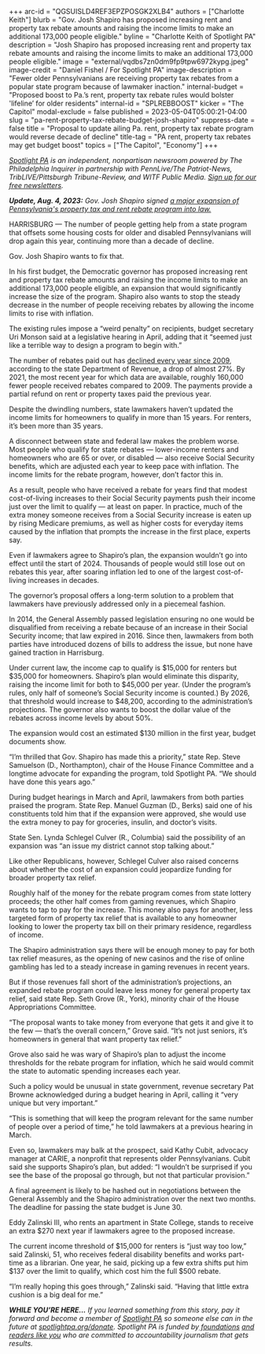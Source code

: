 +++
arc-id = "QGSUISLD4REF3EPZPOSGK2XLB4"
authors = ["Charlotte Keith"]
blurb = "Gov. Josh Shapiro has proposed increasing rent and property tax rebate amounts and raising the income limits to make an additional 173,000 people eligible."
byline = "Charlotte Keith of Spotlight PA"
description = "Josh Shapiro has proposed increasing rent and property tax rebate amounts and raising the income limits to make an additional 173,000 people eligible."
image = "external/vqdbs7zn0dm9fp9tpw6972kypg.jpeg"
image-credit = "Daniel Fishel / For Spotlight PA"
image-description = "Fewer older Pennsylvanians are receiving property tax rebates from a popular state program because of lawmaker inaction."
internal-budget = "Proposed boost to Pa.’s rent, property tax rebate rules would bolster 'lifeline’ for older residents"
internal-id = "SPLREBBOOST"
kicker = "The Capitol"
modal-exclude = false
published = 2023-05-04T05:00:21-04:00
slug = "pa-rent-property-tax-rebate-budget-josh-shapiro"
suppress-date = false
title = "Proposal to update ailing Pa. rent, property tax rebate program would reverse decade of decline"
title-tag = "PA rent, property tax rebates may get budget boost"
topics = ["The Capitol", "Economy"]
+++

<a href="https://www.spotlightpa.org/"><i>Spotlight PA</i></a><i> is an independent, nonpartisan newsroom powered by The Philadelphia Inquirer in partnership with PennLive/The Patriot-News, TribLIVE/Pittsburgh Tribune-Review, and WITF Public Media. </i><a href="https://www.spotlightpa.org/newsletters"><i>Sign up for our free newsletters</i></a><i>.</i>

<i><strong>Update, Aug. 4, 2023:</strong> Gov. Josh Shapiro signed </i> <a href="https://www.spotlightpa.org/news/2023/08/pennsylvania-property-tax-rebate-fix/"> <i> a major expansion of Pennsylvania's property tax and rent rebate program into law.</i></a>

HARRISBURG — The number of people getting help from a state program that offsets some housing costs for older and disabled Pennsylvanians will drop again this year, continuing more than a decade of decline.

Gov. Josh Shapiro wants to fix that.

In his first budget, the Democratic governor has proposed increasing rent and property tax rebate amounts and raising the income limits to make an additional 173,000 people eligible, an expansion that would significantly increase the size of the program. Shapiro also wants to stop the steady decrease in the number of people receiving rebates by allowing the income limits to rise with inflation.

The existing rules impose a “weird penalty” on recipients, budget secretary Uri Monson said at a legislative hearing in April, adding that it “seemed just like a terrible way to design a program to begin with.”

<script src="https://www.spotlightpa.org/embed.js" async></script><div data-spl-embed-version="1" data-spl-src="https://www.spotlightpa.org/embeds/newsletter/"></div>


The number of rebates paid out has <a href="https://www.spotlightpa.org/news/2023/03/pa-rent-property-tax-rebate-program-shapiro-general-assembly/">declined every year since 2009</a>, according to the state Department of Revenue, a drop of almost 27%. By 2021, the most recent year for which data are available, roughly 160,000 fewer people received rebates compared to 2009. The payments provide a partial refund on rent or property taxes paid the previous year.

Despite the dwindling numbers, state lawmakers haven’t updated the income limits for homeowners to qualify in more than 15 years. For renters, it’s been more than 35 years.

A disconnect between state and federal law makes the problem worse. Most people who qualify for state rebates — lower-income renters and homeowners who are 65 or over, or disabled — also receive Social Security benefits, which are adjusted each year to keep pace with inflation. The income limits for the rebate program, however, don’t factor this in.

As a result, people who have received a rebate for years find that modest cost-of-living increases to their Social Security payments push their income just over the limit to qualify — at least on paper. In practice, much of the extra money someone receives from a Social Security increase is eaten up by rising Medicare premiums, as well as higher costs for everyday items caused by the inflation that prompts the increase in the first place, experts say.

Even if lawmakers agree to Shapiro’s plan, the expansion wouldn’t go into effect until the start of 2024. Thousands of people would still lose out on rebates this year, after soaring inflation led to one of the largest cost-of-living increases in decades.

The governor’s proposal offers a long-term solution to a problem that lawmakers have previously addressed only in a piecemeal fashion.

In 2014, the General Assembly passed legislation ensuring no one would be disqualified from receiving a rebate because of an increase in their Social Security income; that law expired in 2016. Since then, lawmakers from both parties have introduced dozens of bills to address the issue, but none have gained traction in Harrisburg.

Under current law, the income cap to qualify is $15,000 for renters but $35,000 for homeowners. Shapiro’s plan would eliminate this disparity, raising the income limit for both to $45,000 per year. (Under the program’s rules, only half of someone’s Social Security income is counted.) By 2026, that threshold would increase to $48,200, according to the administration’s projections. The governor also wants to boost the dollar value of the rebates across income levels by about 50%.

The expansion would cost an estimated $130 million in the first year, budget documents show.

“I’m thrilled that Gov. Shapiro has made this a priority,” state Rep. Steve Samuelson (D., Northampton), chair of the House Finance Committee and a longtime advocate for expanding the program, told Spotlight PA. “We should have done this years ago.”

During budget hearings in March and April, lawmakers from both parties praised the program. State Rep. Manuel Guzman (D., Berks) said one of his constituents told him that if the expansion were approved, she would use the extra money to pay for groceries, insulin, and doctor’s visits.

State Sen. Lynda Schlegel Culver (R., Columbia) said the possibility of an expansion was “an issue my district cannot stop talking about.”

Like other Republicans, however, Schlegel Culver also raised concerns about whether the cost of an expansion could jeopardize funding for broader property tax relief.

Roughly half of the money for the rebate program comes from state lottery proceeds; the other half comes from gaming revenues, which Shapiro wants to tap to pay for the increase. This money also pays for another, less targeted form of property tax relief that is available to any homeowner looking to lower the property tax bill on their primary residence, regardless of income.

The Shapiro administration says there will be enough money to pay for both tax relief measures, as the opening of new casinos and the rise of online gambling has led to a steady increase in gaming revenues in recent years.

But if those revenues fall short of the administration’s projections, an expanded rebate program could leave less money for general property tax relief, said state Rep. Seth Grove (R., York), minority chair of the House Appropriations Committee.

“The proposal wants to take money from everyone that gets it and give it to the few — that’s the overall concern,” Grove said. “It’s not just seniors, it’s homeowners in general that want property tax relief.”

Grove also said he was wary of Shapiro’s plan to adjust the income thresholds for the rebate program for inflation, which he said would commit the state to automatic spending increases each year.

Such a policy would be unusual in state government, revenue secretary Pat Browne acknowledged during a budget hearing in April, calling it “very unique but very important.”

<script src="https://www.spotlightpa.org/embed.js" async></script><div data-spl-embed-version="1" data-spl-src="https://www.spotlightpa.org/embeds/donate/"></div>


“This is something that will keep the program relevant for the same number of people over a period of time,” he told lawmakers at a previous hearing in March.

Even so, lawmakers may balk at the prospect, said Kathy Cubit, advocacy manager at CARIE, a nonprofit that represents older Pennsylvanians. Cubit said she supports Shapiro’s plan, but added: “I wouldn’t be surprised if you see the base of the proposal go through, but not that particular provision.”

A final agreement is likely to be hashed out in negotiations between the General Assembly and the Shapiro administration over the next two months. The deadline for passing the state budget is June 30.

Eddy Zalinski III, who rents an apartment in State College, stands to receive an extra $270 next year if lawmakers agree to the proposed increase.

The current income threshold of $15,000 for renters is “just way too low,” said Zalinski, 51, who receives federal disability benefits and works part-time as a librarian. One year, he said, picking up a few extra shifts put him $137 over the limit to qualify, which cost him the full $500 rebate.

“I’m really hoping this goes through,” Zalinski said. “Having that little extra cushion is a big deal for me.”

<i><b>WHILE YOU’RE HERE...</b></i><i> If you learned something from this story, pay it forward and become a member of </i><a href="https://www.spotlightpa.org/"><i>Spotlight PA</i></a><i> so someone else can in the future at </i><a href="http://spotlightpa.org/donate"><i>spotlightpa.org/donate</i></a><i>. Spotlight PA is funded by</i><a href="https://www.spotlightpa.org/support"><i> foundations</i></a><i> </i><a href="https://www.spotlightpa.org/support"><i>and readers like you</i></a><i> who are committed to accountability journalism that gets results.</i>
